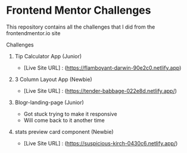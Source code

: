 # Frontend Mentor Challenges

This repository contains all the challenges that I did from the frontendmentor.io site

Challenges

1. Tip Calculator App (Junior)

   - [Live Site URL] : (https://flamboyant-darwin-90e2c0.netlify.app)

2. 3 Column Layout App (Newbie)

   - [Live Site URL] : (https://tender-babbage-022e8d.netlify.app/)

3. Blogr-landing-page (Junior)

   - Got stuck trying to make it responsive
   - Will come back to it another time

4. stats preview card component (Newbie)
   - [Live Site URL] : (https://suspicious-kirch-0430c6.netlify.app/)
